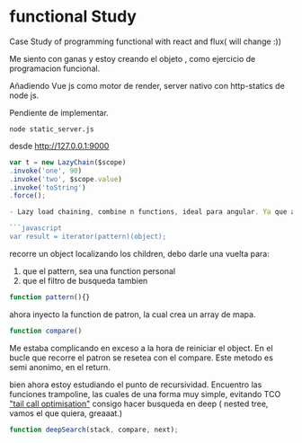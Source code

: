 # functional Study

Case Study of programming functional with react and flux( will change :))

Me siento con ganas y estoy creando el objeto <List>, como ejercicio de programacion funcional.



Añadiendo Vue js como motor de render, server nativo con http-statics de node js.


Pendiente de implementar.



`node static_server.js`

desde http://127.0.0.1:9000

```javascript
var t = new LazyChain($scope)
.invoke('one', 90)
.invoke('two', $scope.value)
.invoke('toString')
.force();

- Lazy load chaining, combine n functions, ideal para angular. Ya que actualiz el $scope, en cada invocación y then force.

```javascript
var result = iterator(pattern)(object);
```
recorre un object localizando los children, debo darle una vuelta para:
1. que el pattern, sea una function personal
2. que el filtro de busqueda tambien

```javascript
function pattern(){}
```
ahora inyecto la function de patron, la cual crea un array de mapa.

```javascript
function compare()
```
Me estaba complicando en exceso a la hora de reiniciar el object. En el bucle que recorre el patron se resetea con el compare. Este metodo es semi anonimo, en el return.


bien ahora estoy estudiando el punto de recursividad.
Encuentro las funciones trampoline, las cuales de una forma muy simple, evitando TCO ["tail call optimisation"](http://www.integralist.co.uk/posts/js-recursion.html)
consigo hacer busqueda en deep ( nested tree, vamos el que quiera, greaaat.)
```javascript
function deepSearch(stack, compare, next);
```
